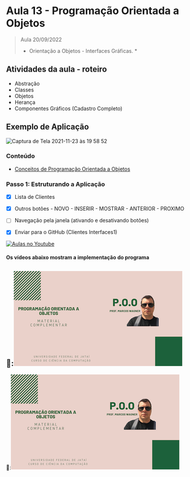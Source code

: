 # Aula 13 - Programação Orientada a Objetos

> Aula 20/09/2022
> 
>  * Orientação a Objetos - Interfaces Gráficas. *

## Atividades da aula - roteiro
- Abstração
- Classes
- Objetos
- Herança
- Componentes Gráficos (Cadastro Completo)

## Exemplo de Aplicação 
![Captura de Tela 2021-11-23 às 19 58 52](https://user-images.githubusercontent.com/81576640/143142237-96728065-e5b2-4acc-9cc4-3151f84ef507.png)


### Conteúdo
- [Conceitos de Programação Orientada a Objetos](Conteudo_POO.pdf)


### Passo 1: Estruturando a Aplicação
- [x]  Lista de Clientes
- [x]  Outros botões - NOVO - INSERIR - MOSTRAR - ANTERIOR - PROXIMO
- [ ]  Navegação pela janela (ativando e desativando botões)
- [x]  Enviar para o GitHub (Clientes Interfaces1) 


[![Aulas no Youtube](https://github.com/marcoswagner-commits/gestao_obras_aula_daw/blob/cb3e2ea9547f9ddc831277f07919c3e78451eb92/yt-icon.png)](https://www.youtube.com/channel/UCfO-aJxKLqau0TnL0AfNAvA)

####  Os vídeos abaixo mostram a implementação do programa

🥇:[![material complementar aula11](Capa_Videos_POO.png)](https://www.youtube.com/watch?v=2txDxQnKEAA)
-
🥈:[![material complementar aula09](Capa_Videos_POO.png)](https://www.youtube.com/watch?v=8HOAC5bwOMc)



